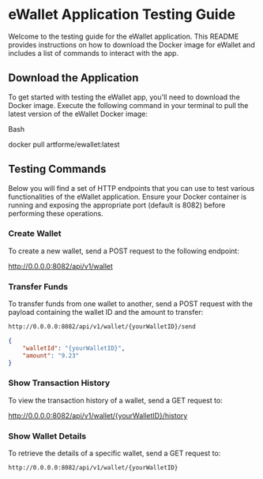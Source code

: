 
# eWallet Application Testing Guide

Welcome to the testing guide for the eWallet application. This README provides instructions on how to download the Docker image for eWallet and includes a list of commands to interact with the app.

## Download the Application

To get started with testing the eWallet app, you'll need to download the Docker image. Execute the following command in your terminal to pull the latest version of the eWallet Docker image:

Bash

docker pull artforme/ewallet:latest

## Testing Commands

Below you will find a set of HTTP endpoints that you can use to test various functionalities of the eWallet application. Ensure your Docker container is running and exposing the appropriate port (default is 8082) before performing these operations.

### Create Wallet

To create a new wallet, send a POST request to the following endpoint:

http://0.0.0.0:8082/api/v1/wallet

### Transfer Funds

To transfer funds from one wallet to another, send a POST request with the payload containing the wallet ID and the amount to transfer:
```cmd
http://0.0.0.0:8082/api/v1/wallet/{yourWalletID}/send
```
```JSON
{
    "walletId": "{yourWalletID}",
    "amount": "9.23"
}
```
### Show Transaction History

To view the transaction history of a wallet, send a GET request to:

http://0.0.0.0:8082/api/v1/wallet/{yourWalletID}/history

### Show Wallet Details

To retrieve the details of a specific wallet, send a GET request to:
```bash
http://0.0.0.0:8082/api/v1/wallet/{yourWalletID}
```
